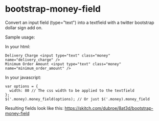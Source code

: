 bootstrap-money-field
==========

Convert an input field (type="text") into a textfield with a twitter bootstrap dollar sign add on.

Sample usage:

In your html:

    Delivery Charge <input type="text" class="money" name="delivery_charge" />
    Minimum Order Amount <input type="text" class="money" name="minimum_order_amount" />

In your javascript:

    var options = {
      width: 80 // The css width to be applied to the textfield
    };
    $('.money).money_field(options); // Or just $('.money).money_field
    
Resulting fields look like this: https://skitch.com/dubroe/8at3d/bootstrap-money-field
    